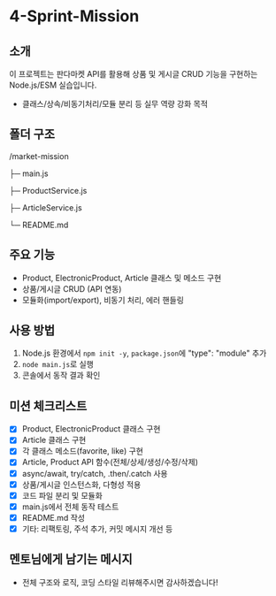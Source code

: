 # 4-Sprint-Mission

##  소개
이 프로젝트는 판다마켓 API를 활용해 상품 및 게시글 CRUD 기능을 구현하는 Node.js/ESM 실습입니다.  
- 클래스/상속/비동기처리/모듈 분리 등 실무 역량 강화 목적

##  폴더 구조
/market-mission

├─ main.js

├─ ProductService.js

├─ ArticleService.js

└─ README.md


##  주요 기능
- Product, ElectronicProduct, Article 클래스 및 메소드 구현
- 상품/게시글 CRUD (API 연동)
- 모듈화(import/export), 비동기 처리, 에러 핸들링

##  사용 방법
1. Node.js 환경에서 `npm init -y`, `package.json`에 "type": "module" 추가
2. `node main.js`로 실행
3. 콘솔에서 동작 결과 확인

##  미션 체크리스트
- [x] Product, ElectronicProduct 클래스 구현
- [x] Article 클래스 구현
- [x] 각 클래스 메소드(favorite, like) 구현
- [x] Article, Product API 함수(전체/상세/생성/수정/삭제)
- [x] async/await, try/catch, .then/.catch 사용
- [x] 상품/게시글 인스턴스화, 다형성 적용
- [x] 코드 파일 분리 및 모듈화
- [x] main.js에서 전체 동작 테스트
- [x] README.md 작성
- [x] 기타: 리팩토링, 주석 추가, 커밋 메시지 개선 등

##  멘토님에게 남기는 메시지
- 전체 구조와 로직, 코딩 스타일 리뷰해주시면 감사하겠습니다!